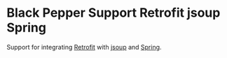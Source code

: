Black Pepper Support Retrofit jsoup Spring
==========================================

Support for integrating [Retrofit](http://square.github.io/retrofit/) with [jsoup](http://jsoup.org/) and
[Spring](http://projects.spring.io/spring-framework/).
